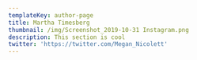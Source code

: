 ```yaml
---
templateKey: author-page
title: Martha Timesberg
thumbnail: /img/Screenshot_2019-10-31 Instagram.png
description: This section is cool
twitter: 'https://twitter.com/Megan_Nicolett'
---
```

